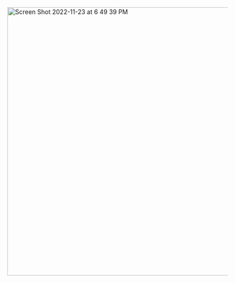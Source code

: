 <img width="613" alt="Screen Shot 2022-11-23 at 6 49 39 PM" src="https://user-images.githubusercontent.com/106638262/203719834-e08a1412-c090-4ce6-a4e4-deb2eca01c56.png">
